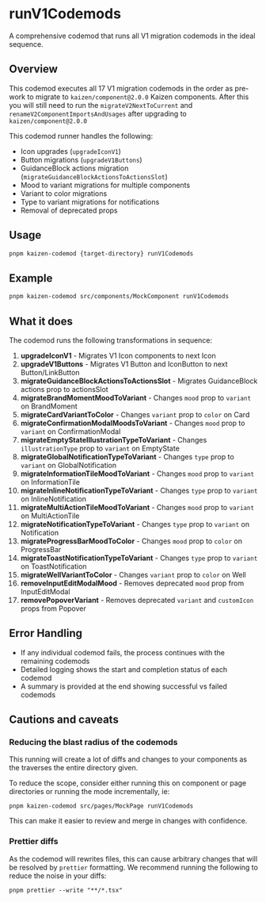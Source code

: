 # runV1Codemods

A comprehensive codemod that runs all V1 migration codemods in the ideal sequence.

## Overview

This codemod executes all 17 V1 migration codemods in the order as pre-work to migrate to `kaizen/component@2.0.0` Kaizen components. After this you will still need to run the `migrateV2NextToCurrent` and `renameV2ComponentImportsAndUsages` after upgrading to `kaizen/component@2.0.0`

This codemod runner handles the following:

- Icon upgrades (`upgradeIconV1`)
- Button migrations (`upgradeV1Buttons`)
- GuidanceBlock actions migration (`migrateGuidanceBlockActionsToActionsSlot`)
- Mood to variant migrations for multiple components
- Variant to color migrations
- Type to variant migrations for notifications
- Removal of deprecated props

## Usage

```bash
pnpm kaizen-codemod {target-directory} runV1Codemods
```

## Example

```bash
pnpm kaizen-codemod src/components/MockComponent runV1Codemods
```

## What it does

The codemod runs the following transformations in sequence:

1. **upgradeIconV1** - Migrates V1 Icon components to next Icon
2. **upgradeV1Buttons** - Migrates V1 Button and IconButton to next Button/LinkButton
3. **migrateGuidanceBlockActionsToActionsSlot** - Migrates GuidanceBlock actions prop to actionsSlot
4. **migrateBrandMomentMoodToVariant** - Changes `mood` prop to `variant` on BrandMoment
5. **migrateCardVariantToColor** - Changes `variant` prop to `color` on Card
6. **migrateConfirmationModalMoodsToVariant** - Changes `mood` prop to `variant` on ConfirmationModal
7. **migrateEmptyStateIllustrationTypeToVariant** - Changes `illustrationType` prop to `variant` on EmptyState
8. **migrateGlobalNotificationTypeToVariant** - Changes `type` prop to `variant` on GlobalNotification
9. **migrateInformationTileMoodToVariant** - Changes `mood` prop to `variant` on InformationTile
10. **migrateInlineNotificationTypeToVariant** - Changes `type` prop to `variant` on InlineNotification
11. **migrateMultiActionTileMoodToVariant** - Changes `mood` prop to `variant` on MultiActionTile
12. **migrateNotificationTypeToVariant** - Changes `type` prop to `variant` on Notification
13. **migrateProgressBarMoodToColor** - Changes `mood` prop to `color` on ProgressBar
14. **migrateToastNotificationTypeToVariant** - Changes `type` prop to `variant` on ToastNotification
15. **migrateWellVariantToColor** - Changes `variant` prop to `color` on Well
16. **removeInputEditModalMood** - Removes deprecated `mood` prop from InputEditModal
17. **removePopoverVariant** - Removes deprecated `variant` and `customIcon` props from Popover

## Error Handling

- If any individual codemod fails, the process continues with the remaining codemods
- Detailed logging shows the start and completion status of each codemod
- A summary is provided at the end showing successful vs failed codemods

## Cautions and caveats

### Reducing the blast radius of the codemods

This running will create a lot of diffs and changes to your components as the traverses the entire directory given.

To reduce the scope, consider either running this on component or page directories or running the mode incrementally, ie:

`pnpm kaizen-codemod src/pages/MockPage runV1Codemods`

This can make it easier to review and merge in changes with confidence.

### Prettier diffs

As the codemod will rewrites files, this can cause arbitrary changes that will be resolved by `prettier` formatting. We recommend running the following to reduce the noise in your diffs:

`pnpm prettier --write "**/*.tsx"`
